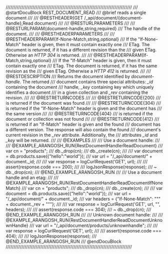 ////////////////////////////////////////////////////////////////////////////////
/// @startDocuBlock REST_DOCUMENT_READ
/// @brief reads a single document
///
/// @RESTHEADER{GET /_api/document/{document-handle},Read document}
///
/// @RESTURLPARAMETERS
///
/// @RESTURLPARAM{document-handle,string,required}
/// The handle of the document.
///
/// @RESTHEADERPARAMETERS
///
/// @RESTHEADERPARAM{If-None-Match,string,optional}
/// If the "If-None-Match" header is given, then it must contain exactly one
/// ETag. The document is returned, if it has a different revision than the
/// given ETag. Otherwise an *HTTP 304* is returned.
///
/// @RESTHEADERPARAM{If-Match,string,optional}
/// If the "If-Match" header is given, then it must contain exactly one
/// ETag. The document is returned, if it has the same revision as the
/// given ETag. Otherwise a *HTTP 412* is returned.
///
/// @RESTDESCRIPTION
/// Returns the document identified by *document-handle*. The returned
/// document contains three special attributes: *_id* containing the document
/// handle, *_key* containing key which uniquely identifies a document
/// in a given collection and *_rev* containing the revision.
///
/// @RESTRETURNCODES
///
/// @RESTRETURNCODE{200}
/// is returned if the document was found
///
/// @RESTRETURNCODE{304}
/// is returned if the "If-None-Match" header is given and the document has
/// the same version
///
/// @RESTRETURNCODE{404}
/// is returned if the document or collection was not found
///
/// @RESTRETURNCODE{412}
/// is returned if an "If-Match" header is given and the found
/// document has a different version. The response will also contain the found
/// document's current revision in the *_rev* attribute. Additionally, the
/// attributes *_id* and *_key* will be returned.
///
/// @EXAMPLES
///
/// Use a document handle:
///
/// @EXAMPLE_ARANGOSH_RUN{RestDocumentHandlerReadDocument}
///     var cn = "products";
///     db._drop(cn);
///     db._create(cn);
///
///     var document = db.products.save({"hello":"world"});
///     var url = "/_api/document/" + document._id;
///
///     var response = logCurlRequest('GET', url);
///
///     assert(response.code === 200);
///
///     logJsonResponse(response);
///   ~ db._drop(cn);
/// @END_EXAMPLE_ARANGOSH_RUN
///
/// Use a document handle and an etag:
///
/// @EXAMPLE_ARANGOSH_RUN{RestDocumentHandlerReadDocumentIfNoneMatch}
///     var cn = "products";
///     db._drop(cn);
///     db._create(cn);
///
///     var document = db.products.save({"hello":"world"});
///     var url = "/_api/document/" + document._id;
///     var headers = {"If-None-Match": "\"" + document._rev + "\""};
///
///     var response = logCurlRequest('GET', url, "", headers);
///
///     assert(response.code === 304);
///   ~ db._drop(cn);
/// @END_EXAMPLE_ARANGOSH_RUN
///
/// Unknown document handle:
///
/// @EXAMPLE_ARANGOSH_RUN{RestDocumentHandlerReadDocumentUnknownHandle}
///     var url = "/_api/document/products/unknownhandle";
///
///     var response = logCurlRequest('GET', url);
///
///     assert(response.code === 404);
///
///     logJsonResponse(response);
/// @END_EXAMPLE_ARANGOSH_RUN
/// @endDocuBlock
////////////////////////////////////////////////////////////////////////////////
